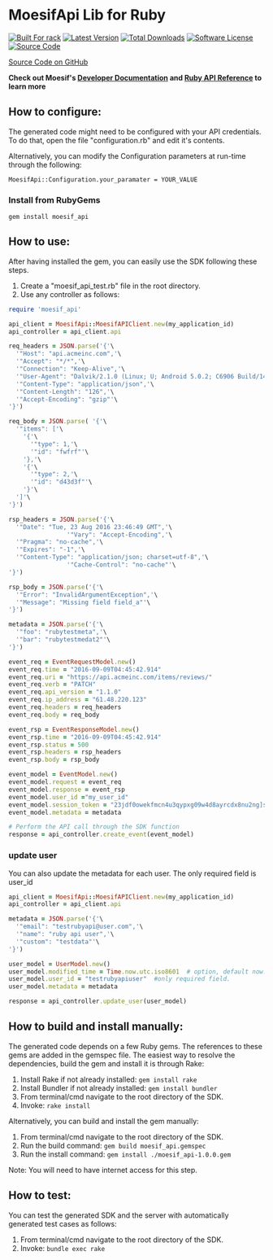 # MoesifApi Lib for Ruby

[![Built For rack][ico-built-for]][link-built-for]
[![Latest Version][ico-version]][link-package]
[![Total Downloads][ico-downloads]][link-downloads]
[![Software License][ico-license]][link-license]
[![Source Code][ico-source]][link-source]

[Source Code on GitHub](https://github.com/moesif/moesifapi-ruby)

__Check out Moesif's [Developer Documentation](https://www.moesif.com/docs) and [Ruby API Reference](https://www.moesif.com/docs/api?ruby) to learn more__


## How to configure:

The generated code might need to be configured with your API credentials. To do that,
open the file "configuration.rb" and edit it's contents.

Alternatively, you can modify the Configuration parameters at run-time through the following:
```
MoesifApi::Configuration.your_paramater = YOUR_VALUE
```
### Install from RubyGems

```
gem install moesif_api
```

## How to use:

After having installed the gem, you can easily use the SDK following these steps.

  1. Create a "moesif_api_test.rb" file in the root directory.
  2. Use any controller as follows:
```ruby
require 'moesif_api'

api_client = MoesifApi::MoesifAPIClient.new(my_application_id)
api_controller = api_client.api

req_headers = JSON.parse('{'\
  '"Host": "api.acmeinc.com",'\
  '"Accept": "*/*",'\
  '"Connection": "Keep-Alive",'\
  '"User-Agent": "Dalvik/2.1.0 (Linux; U; Android 5.0.2; C6906 Build/14.5.A.0.242)",'\
  '"Content-Type": "application/json",'\
  '"Content-Length": "126",'\
  '"Accept-Encoding": "gzip"'\
'}')

req_body = JSON.parse( '{'\
  '"items": ['\
    '{'\
      '"type": 1,'\
      '"id": "fwfrf"'\
    '},'\
    '{'\
      '"type": 2,'\
      '"id": "d43d3f"'\
    '}'\
  ']'\
'}')

rsp_headers = JSON.parse('{'\
  '"Date": "Tue, 23 Aug 2016 23:46:49 GMT",'\
                '"Vary": "Accept-Encoding",'\
  '"Pragma": "no-cache",'\
  '"Expires": "-1",'\
  '"Content-Type": "application/json; charset=utf-8",'\
                '"Cache-Control": "no-cache"'\
'}')

rsp_body = JSON.parse('{'\
  '"Error": "InvalidArgumentException",'\
  '"Message": "Missing field field_a"'\
'}')

metadata = JSON.parse('{'\
  '"foo": "rubytestmeta",'\
  '"bar": "rubytestmedat2"'\
'}')

event_req = EventRequestModel.new()
event_req.time = "2016-09-09T04:45:42.914"
event_req.uri = "https://api.acmeinc.com/items/reviews/"
event_req.verb = "PATCH"
event_req.api_version = "1.1.0"
event_req.ip_address = "61.48.220.123"
event_req.headers = req_headers
event_req.body = req_body

event_rsp = EventResponseModel.new()
event_rsp.time = "2016-09-09T04:45:42.914"
event_rsp.status = 500
event_rsp.headers = rsp_headers
event_rsp.body = rsp_body

event_model = EventModel.new()
event_model.request = event_req
event_model.response = event_rsp
event_model.user_id ="my_user_id"
event_model.session_token = "23jdf0owekfmcn4u3qypxg09w4d8ayrcdx8nu2ng]s98y18cx98q3yhwmnhcfx43f"
event_model.metadata = metadata

# Perform the API call through the SDK function
response = api_controller.create_event(event_model)
```

### update user

You can also update the metadata for each user. The only required field is user_id

```ruby
api_client = MoesifApi::MoesifAPIClient.new(my_application_id)
api_controller = api_client.api

metadata = JSON.parse('{'\
  '"email": "testrubyapi@user.com",'\
  '"name": "ruby api user",'\
  '"custom": "testdata"'\
'}')

user_model = UserModel.new()
user_model.modified_time = Time.now.utc.iso8601  # option, default now.
user_model.user_id = "testrubyapiuser"  #only required field.
user_model.metadata = metadata

response = api_controller.update_user(user_model)

```
## How to build and install manually:

The generated code depends on a few Ruby gems. The references to these gems are
added in the gemspec file. The easiest way to resolve the dependencies,
build the gem and install it is through Rake:

  1. Install Rake if not already installed: `gem install rake`
  2. Install Bundler if not already installed: `gem install bundler`
  3. From terminal/cmd navigate to the root directory of the SDK.
  4. Invoke: `rake install`

Alternatively, you can build and install the gem manually:

  1. From terminal/cmd navigate to the root directory of the SDK.
  2. Run the build command: `gem build moesif_api.gemspec`
  3. Run the install command: `gem install ./moesif_api-1.0.0.gem`

Note: You will need to have internet access for this step.

## How  to test:

You can test the generated SDK and the server with automatically generated test
cases as follows:

  1. From terminal/cmd navigate to the root directory of the SDK.
  2. Invoke: `bundle exec rake`

  [ico-built-for]: https://img.shields.io/badge/built%20for-rack-blue.svg
[ico-version]: https://img.shields.io/gem/v/moesif_api.svg
[ico-downloads]: https://img.shields.io/gem/dt/moesif_api.svg
[ico-license]: https://img.shields.io/badge/License-Apache%202.0-green.svg
[ico-source]: https://img.shields.io/github/last-commit/moesif/moesifapi-ruby.svg?style=social

[link-built-for]: https://github.com/rack/rack
[link-package]: https://rubygems.org/gems/moesif_api
[link-downloads]: https://rubygems.org/gems/moesif_api
[link-license]: https://raw.githubusercontent.com/Moesif/moesifapi-ruby/master/LICENSE
[link-source]: https://github.com/moesif/moesifapi-ruby
